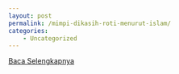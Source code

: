 ```yaml
---
layout: post
permalink: /mimpi-dikasih-roti-menurut-islam/
categories:
    - Uncategorized
---
```


[Baca Selengkapnya](/01)